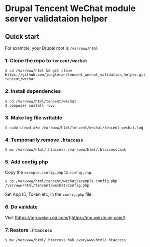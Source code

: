 # Drupal Tencent WeChat module server validataion helper

## Quick start

For example, your Drupal root is `/var/www/html`

### 1. Clone the repo to `tencent/wechat`

```
$ cd /var/www/html && git clone https://github.com/jungleran/tencent_wechat_validation_helper.git tencent/wechat
```

### 2. Install dependencies

```
$ cd /var/www/html/tencent/wechat
$ composer install -vvv
```
### 3. Make log file writable

```
$ sudo chmod a+w /var/www/html/tencent/wechat/tencent_wechat.log
```

### 4. Temporarily remove `.htaccess`

```
$ mv /var/www/html/.htaccess /var/www/html/.htaccess.bak
```

### 5. Add config.php

Copy the `example.config.php` to `config.php`.

```
$ cp /var/www/html/tencent/wechat/example.config.php /var/www/html/tencent/wechat/config.php
```

Set App ID, Token etc, in the `config.php` file.

### 6. Do validate

Visit [https://mp.weixin.qq.com/](https://mp.weixin.qq.com/)

### 7. Restore `.htaccess`

```
$ mv /var/www/html/.htaccess.bak /var/www/html/.htaccess
```
